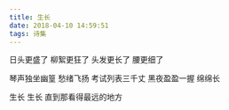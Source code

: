 ```yaml
---
title: 生长
date: 2018-04-10 14:59:51
tags: 诗集
---
```


日头更盛了 
柳絮更狂了
头发更长了
腰更细了

琴声独坐幽篁
愁绪飞扬
考试列表三千丈
黑夜盈盈一握 绵绵长

生长 生长
直到那看得最远的地方
